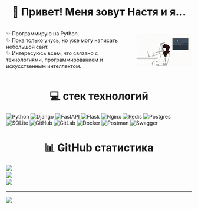 <div align="center">
  
# 💫 Привет! Меня зовут Настя и я...

</div>

<div style="display: flex; align-items: center;">
    <p style="margin-right: 10px;">
        ✨ Программирую на Python. <br>
        ✨ Пока только учусь, но уже могу написать небольшой сайт. <br>
        ✨ Интересуюсь всем, что связано с технологиями, программированием и искусственным интеллектом.
    </p>
    <img src="media/programmer.gif" width="150">
</div>


<div align="center">
  
# 💻 стек технологий

</div>


![Python](https://img.shields.io/badge/python-3670A0?style=for-the-badge&logo=python&logoColor=ffdd54) ![Django](https://img.shields.io/badge/django-%23092E20.svg?style=for-the-badge&logo=django&logoColor=white) ![FastAPI](https://img.shields.io/badge/FastAPI-005571?style=for-the-badge&logo=fastapi) ![Flask](https://img.shields.io/badge/flask-%23000.svg?style=for-the-badge&logo=flask&logoColor=white) ![Nginx](https://img.shields.io/badge/nginx-%23009639.svg?style=for-the-badge&logo=nginx&logoColor=white) ![Redis](https://img.shields.io/badge/redis-%23DD0031.svg?style=for-the-badge&logo=redis&logoColor=white) ![Postgres](https://img.shields.io/badge/postgres-%23316192.svg?style=for-the-badge&logo=postgresql&logoColor=white) ![SQLite](https://img.shields.io/badge/sqlite-%2307405e.svg?style=for-the-badge&logo=sqlite&logoColor=white) ![GitHub](https://img.shields.io/badge/github-%23121011.svg?style=for-the-badge&logo=github&logoColor=white) ![GitLab](https://img.shields.io/badge/gitlab-%23181717.svg?style=for-the-badge&logo=gitlab&logoColor=white) ![Docker](https://img.shields.io/badge/docker-%230db7ed.svg?style=for-the-badge&logo=docker&logoColor=white) ![Postman](https://img.shields.io/badge/Postman-FF6C37?style=for-the-badge&logo=postman&logoColor=white) ![Swagger](https://img.shields.io/badge/-Swagger-%23Clojure?style=for-the-badge&logo=swagger&logoColor=white)


<div align="center">
  
# 📊 GitHub статистика

</div>


![](https://github-readme-stats.vercel.app/api?username=Stasyar&theme=dark&hide_border=false&include_all_commits=true&count_private=false)<br/>
![](https://nirzak-streak-stats.vercel.app/?user=Stasyar&theme=dark&hide_border=false)<br/>
![](https://github-readme-stats.vercel.app/api/top-langs/?username=Stasyar&theme=dark&hide_border=false&include_all_commits=true&count_private=false&layout=compact)

---
[![](https://visitcount.itsvg.in/api?id=Stasyar&icon=7&color=10)](https://visitcount.itsvg.in)

<!-- Proudly created with GPRM ( https://gprm.itsvg.in ) -->
